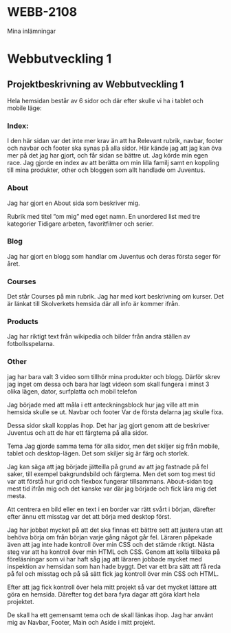# WEBB-2108

Mina inlämningar

<h1>Webbutveckling 1</h1>

 <h2>Projektbeskrivning av Webbutveckling 1</h2>

Hela hemsidan består av 6 sidor och där efter skulle vi ha i tablet och mobile läge:  

<h3>Index:</h3>
I den här sidan var det inte mer krav än att ha Relevant rubrik, navbar, footer och navbar och footer ska synas på alla sidor.
Här kände jag att jag kan öva mer på det jag har gjort, och får sidan se bättre ut. Jag körde min egen race. Jag gjorde en index av att berätta om min lilla familj samt en koppling till mina produkter, other och bloggen som allt handlade om Juventus.

<h3>About</h3>
Jag har gjort en About sida som beskriver mig.

Rubrik med titel ”om mig” med eget namn. 
En unordered list med tre kategorier 
Tidigare arbeten, favoritfilmer och serier.

<h3>Blog</h3>
Jag har gjort en blogg som handlar om Juventus och deras första seger för året.

<h3>Courses</h3>
Det står Courses på min rubrik. 
Jag har med kort beskrivning om kurser.
Det är länkat till Skolverkets hemsida där all info är kommer ifrån. 

<h3>Products</h3>
Jag har riktigt text från wikipedia och bilder från andra ställen av fotbollsspelarna. 

<h3>Other</h3>
jag har bara valt 3 video som tillhör mina produkter och blogg. Därför skrev jag inget om dessa och bara
har lagt videon som skall fungera i minst 3 olika lägen, dator, surfplatta och mobil telefon


Jag började med att måla i ett anteckningsblock hur jag ville att min hemsida skulle se ut. Navbar och footer Var de
första delarna jag skulle fixa.

Dessa sidor skall kopplas ihop. Det har jag gjort genom att de beskriver Juventus och att de har ett färgtema på alla
sidor.

Tema Jag gjorde samma tema för alla sidor, men det skiljer sig från mobile, tablet och desktop-lägen. Det som skiljer
sig är färg och storlek.

Jag kan säga att jag började jätteilla på grund av att jag fastnade på fel saker, till exempel bakgrundsbild och
färgtema. Men det som tog mest tid var att förstå hur grid och flexbox fungerar tillsammans. About-sidan tog mest tid
ifrån mig och det kanske var där jag började och fick lära mig det mesta.

Att centrera en bild eller en text i en border var rätt svårt i början, därefter efter ännu ett misstag var det att
börja med desktop först.

Jag har jobbat mycket på att det ska finnas ett bättre sett att justera utan att behöva börja om från början varje gång
något går fel. Läraren påpekade även att jag inte hade kontroll över min CSS och det stämde riktigt. Nästa steg var att
ha kontroll över min HTML och CSS. Genom att kolla tillbaka på föreläsningar som vi har haft såg jag att läraren jobbade
mycket med inspektion av hemsidan som han hade byggt. Det var ett bra sätt att få reda på fel och misstag och på så sätt
fick jag kontroll över min CSS och HTML.

Efter att jag fick kontroll över hela mitt projekt så var det mycket lättare att göra en hemsida. Därefter tog det bara
fyra dagar att göra klart hela projektet.

De skall ha ett gemensamt tema och de skall länkas ihop. Jag har använt mig av Navbar, Footer, Main och Aside i mitt
projekt.
 